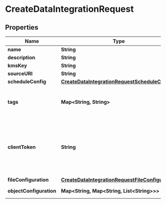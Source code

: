 

# CreateDataIntegrationRequest


## Properties

| Name | Type | Description | Notes |
|------------ | ------------- | ------------- | -------------|
|**name** | **String** | The name of the DataIntegration. |  |
|**description** | **String** | A description of the DataIntegration. |  [optional] |
|**kmsKey** | **String** | The KMS key for the DataIntegration. |  |
|**sourceURI** | **String** | The URI of the data source. |  |
|**scheduleConfig** | [**CreateDataIntegrationRequestScheduleConfig**](CreateDataIntegrationRequestScheduleConfig.md) |  |  |
|**tags** | **Map&lt;String, String&gt;** | The tags used to organize, track, or control access for this resource. For example, { \&quot;tags\&quot;: {\&quot;key1\&quot;:\&quot;value1\&quot;, \&quot;key2\&quot;:\&quot;value2\&quot;} }. |  [optional] |
|**clientToken** | **String** | A unique, case-sensitive identifier that you provide to ensure the idempotency of the request. If not provided, the Amazon Web Services SDK populates this field. For more information about idempotency, see &lt;a href&#x3D;\&quot;https://aws.amazon.com/builders-library/making-retries-safe-with-idempotent-APIs/\&quot;&gt;Making retries safe with idempotent APIs&lt;/a&gt;. |  [optional] |
|**fileConfiguration** | [**CreateDataIntegrationRequestFileConfiguration**](CreateDataIntegrationRequestFileConfiguration.md) |  |  [optional] |
|**objectConfiguration** | **Map&lt;String, Map&lt;String, List&lt;String&gt;&gt;&gt;** | The configuration for what data should be pulled from the source. |  [optional] |



